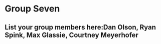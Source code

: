 # Group Seven

## List your group members here:Dan Olson, Ryan Spink, Max Glassie, Courtney Meyerhofer



